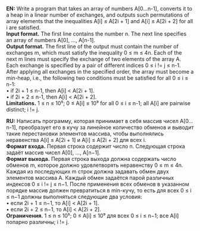 <b>EN:</b> Write a program that takes an array of numbers A[0...n-1], converts it to a heap in a linear number of exchanges, and outputs such 
permutations of array elements that the inequalities A[i] ≤ A[2i + 1] and A[i] ≤ A[2i + 2] for all i are satisfied.  
<b>Input format.</b> The first line contains the number n. The next line specifies an array of numbers A[0], ..., A[n-1].  
<b>Output format.</b> The first line of the output must contain the number of exchanges m, which must satisfy the inequality 0 ≤ m ≤ 4n. Each 
of the next m lines must specify the exchange of two elements of the array A. Each exchange is specified by a pair of different 
indices 0 ≤ i != j ≤ n-1. After applying all exchanges in the specified order, the array must become a min-heap, i.e., the following two 
conditions must be satisfied for all 0 ≤ i ≤ n-1:  
• if 2i + 1 ≤ n-1, then A[i] < A[2i + 1].  
• if 2i + 2 ≤ n-1, then A[i] < A[2i + 2].  
<b>Limitations.</b> 1 ≤ n ≤ 10⁵; 0 ≤ A[i] ≤ 10⁹ for all 0 ≤ i ≤ n-1; all A[i] are pairwise distinct; i != j.

<b>RU:</b> Написать программу, которая принимает в себя массив чисел A[0…n-1], преобразует его в кучу за линейное количество обменов и выводит такие перестановки элементов массива, чтобы выполнялись неравенства A[i] ≤ A[2i + 1] и A[i] ≤ A[2i + 2] для всех i.  
<b>Формат входа.</b> Первая строка содержит число n. Следующая строка задаёт массив чисел A[0], ..., A[n−1].  
<b>Формат выхода.</b> Первая строка выхода должна содержать число обменов m, которое должно удовлетворять неравенству 0 ≤ m ≤ 4n. 
Каждая из последующих m строк должна задавать обмен двух элементов массива A. Каждый обмен задаётся парой различных индексов 
0 ≤ i != j ≤ n−1. После применения всех обменов в указанном порядке массив должен превратиться в min-кучу, то есть для всех 
0 ≤ i ≤ n−1 должны выполняться следующие два условия:  
• если 2i + 1 ≤ n−1, то A[i] < A[2i + 1].  
• если 2i + 2 ≤ n−1, то A[i] < A[2i + 2].  
<b>Ограничения.</b> 1 ≤ n ≤ 10⁵; 0 ≤ A[i] ≤ 10⁹ для всех 0 ≤ i ≤ n−1; все A[i] попарно различны; i != j.  
